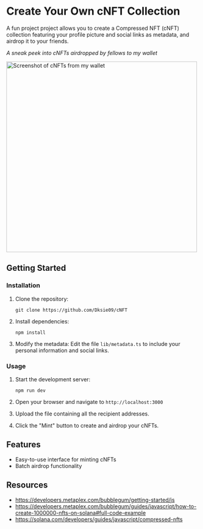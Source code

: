 # Create Your Own cNFT Collection

A fun project project allows you to create a Compressed NFT (cNFT) collection featuring your profile picture and social links as metadata, and airdrop it to your friends.


*A sneak peek into cNFTs airdropped by fellows to my wallet*

<img src="https://github.com/user-attachments/assets/7edabcf7-7d80-47a5-84f1-4908952380c0" alt="Screenshot of cNFTs from my wallet" width="500">

## Getting Started


### Installation

1. Clone the repository:
   ```
   git clone https://github.com/Dksie09/cNFT
   ```

2. Install dependencies:
   ```
   npm install
   ```

3. Modify the metadata:
   Edit the file `lib/metadata.ts` to include your personal information and social links.

### Usage

1. Start the development server:
   ```
   npm run dev
   ```

2. Open your browser and navigate to `http://localhost:3000`

3. Upload the file containing all the recipient addresses.

4. Click the "Mint" button to create and airdrop your cNFTs.

## Features

- Easy-to-use interface for minting cNFTs
- Batch airdrop functionality

## Resources
- https://developers.metaplex.com/bubblegum/getting-started/js
- https://developers.metaplex.com/bubblegum/guides/javascript/how-to-create-1000000-nfts-on-solana#full-code-example
- https://solana.com/developers/guides/javascript/compressed-nfts
